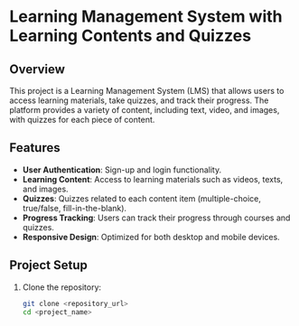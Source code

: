 # Learning Management System with Learning Contents and Quizzes

## Overview
This project is a Learning Management System (LMS) that allows users to access learning materials, take quizzes, and track their progress. The platform provides a variety of content, including text, video, and images, with quizzes for each piece of content.

## Features
- **User Authentication**: Sign-up and login functionality.
- **Learning Content**: Access to learning materials such as videos, texts, and images.
- **Quizzes**: Quizzes related to each content item (multiple-choice, true/false, fill-in-the-blank).
- **Progress Tracking**: Users can track their progress through courses and quizzes.
- **Responsive Design**: Optimized for both desktop and mobile devices.

## Project Setup

1. Clone the repository:
   ```bash
   git clone <repository_url>
   cd <project_name>
